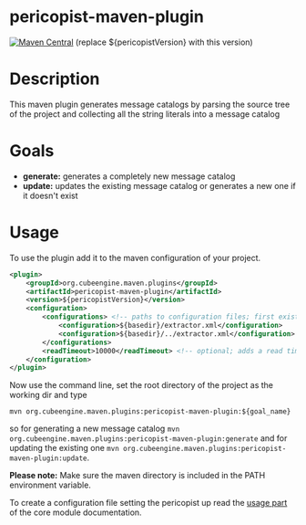 pericopist-maven-plugin
=============================

[![Maven Central](https://maven-badges.herokuapp.com/maven-central/org.cubeengine.maven.plugins/pericopist-maven-plugin/badge.svg?style=flat)](https://maven-badges.herokuapp.com/maven-central/org.cubeengine.maven.plugins/pericopist-maven-plugin)
(replace ${pericopistVersion} with this version)

# Description

This maven plugin generates message catalogs by parsing the source tree of the project and collecting all the
string literals into a message catalog

# Goals

- **generate:** generates a completely new message catalog
- **update:** updates the existing message catalog or generates a new one if it doesn't exist

# Usage

To use the plugin add it to the maven configuration of your project.

```xml
<plugin>
    <groupId>org.cubeengine.maven.plugins</groupId>
    <artifactId>pericopist-maven-plugin</artifactId>
    <version>${pericopistVersion}</version>
    <configuration>
        <configurations> <!-- paths to configuration files; first existing configuration will be used -->
            <configuration>${basedir}/extractor.xml</configuration>
            <configuration>${basedir}/../extractor.xml</configuration>
        </configurations>
        <readTimeout>10000</readTimeout> <!-- optional; adds a read timeout of 10 seconds; this is used for reading the config file -->
    </configuration>
</plugin>
```

Now use the command line, set the root directory of the project as the working dir and type

```mvn org.cubeengine.maven.plugins:pericopist-maven-plugin:${goal_name}```

so for generating a new message catalog ```mvn org.cubeengine.maven.plugins:pericopist-maven-plugin:generate``` and for updating the existing one ```mvn org.cubeengine.maven.plugins:pericopist-maven-plugin:update```.

**Please note:** Make sure the maven directory is included in the PATH environment variable.

To create a configuration file setting the pericopist up read the [usage part](https://github.com/CubeEngine/Pericopist/blob/master/core/doc/usage.md) of the core module documentation.
